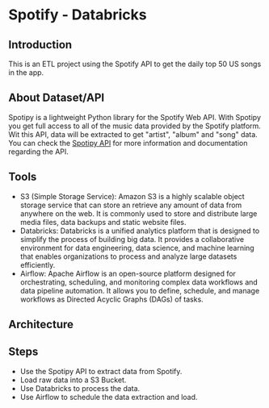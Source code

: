 # Spotify - Databricks
## Introduction
This is an ETL project using the Spotify API to get the daily top 50 US songs in the app. 

## About Dataset/API
Spotipy is a lightweight Python library for the Spotify Web API. With Spotipy you get full access to all of the music data provided by the Spotify platform. Wit this API, data will be extracted to get "artist", "album" and "song" data. You can check the [Spotipy API](https://spotipy.readthedocs.io/) for more information and documentation regarding the API.

## Tools
- S3 (Simple Storage Service): Amazon S3 is a highly scalable object storage service that can store an retrieve any amount of data from anywhere on the web. It is commonly used to store and distribute large media files, data backups and static website files.
- Databricks: Databricks is a unified analytics platform that is designed to simplify the process of building big data. It provides a collaborative environment for data engineering, data science, and machine learning that enables organizations to process and analyze large datasets efficiently.
- Airflow: Apache Airflow is an open-source platform designed for orchestrating, scheduling, and monitoring complex data workflows and data pipeline automation. It allows you to define, schedule, and manage workflows as Directed Acyclic Graphs (DAGs) of tasks.

## Architecture


## Steps
- Use the Spotipy API to extract data from Spotify.
- Load raw data into a S3 Bucket.
- Use Databricks to process the data.
- Use Airflow to schedule the data extraction and load.